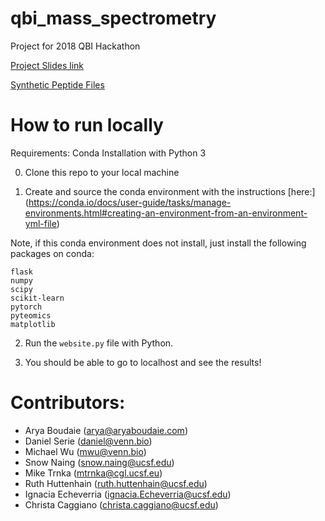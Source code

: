 # qbi_mass_spectrometry
Project for 2018 QBI Hackathon

[Project Slides link](https://docs.google.com/presentation/d/17TRaUvE4mK7D0b4Vhk5TQQrgMYXrxbx80U_s4TEl7ro/edit#slide=id.g44aca8a55f_3_8)

[Synthetic Peptide Files](https://drive.google.com/drive/u/1/folders/19WlyREvMSJO0nS80i8XNdeO0a5l6AdKQ)

# How to run locally

Requirements: Conda Installation with Python 3

0. Clone this repo to your local machine

1. Create and source the conda environment with the instructions [here:] (https://conda.io/docs/user-guide/tasks/manage-environments.html#creating-an-environment-from-an-environment-yml-file)

Note, if this conda environment does not install, just install the following packages on conda:

```
flask
numpy
scipy
scikit-learn
pytorch
pyteomics
matplotlib
```

2. Run the `website.py` file with Python.

3. You should be able to go to localhost and see the results!


# Contributors:

- Arya Boudaie (arya@aryaboudaie.com)
- Daniel Serie (daniel@venn.bio)
- Michael Wu (mwu@venn.bio)
- Snow Naing (snow.naing@ucsf.edu)
- Mike Trnka (mtrnka@cgl.ucsf.eu)
- Ruth Huttenhain (ruth.huttenhain@ucsf.edu)
- Ignacia Echeverria (ignacia.Echeverria@ucsf.edu)
- Christa Caggiano (christa.caggiano@ucsf.edu)

